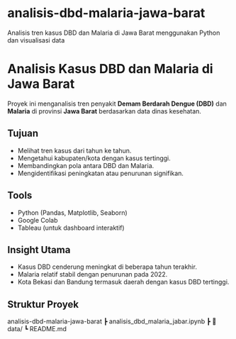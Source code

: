 # analisis-dbd-malaria-jawa-barat
Analisis tren kasus DBD dan Malaria di Jawa Barat menggunakan Python dan visualisasi data

# Analisis Kasus DBD dan Malaria di Jawa Barat 

Proyek ini menganalisis tren penyakit **Demam Berdarah Dengue (DBD)** dan **Malaria** di provinsi **Jawa Barat** berdasarkan data dinas kesehatan.

## Tujuan
- Melihat tren kasus dari tahun ke tahun.
- Mengetahui kabupaten/kota dengan kasus tertinggi.
- Membandingkan pola antara DBD dan Malaria.
- Mengidentifikasi peningkatan atau penurunan signifikan.

## Tools
- Python (Pandas, Matplotlib, Seaborn)
- Google Colab
- Tableau (untuk dashboard interaktif)

## Insight Utama
- Kasus DBD cenderung meningkat di beberapa tahun terakhir.
- Malaria relatif stabil dengan penurunan pada 2022.
- Kota Bekasi dan Bandung termasuk daerah dengan kasus DBD tertinggi.

## Struktur Proyek
analisis-dbd-malaria-jawa-barat
┣ analisis_dbd_malaria_jabar.ipynb
┣ 📂 data/
┗ README.md
